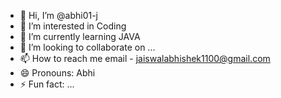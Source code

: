 - 👋 Hi, I’m @abhi01-j
- 👀 I’m interested in Coding
- 🌱 I’m currently learning JAVA
- 💞️ I’m looking to collaborate on ...
- 📫 How to reach me email - jaiswalabhishek1100@gmail.com
- 😄 Pronouns: Abhi
- ⚡ Fun fact: ...

<!---
abhi01-j/abhi01-j is a ✨ special ✨ repository because its `README.md` (this file) appears on your GitHub profile.
You can click the Preview link to take a look at your changes.
--->

